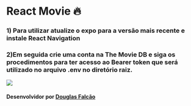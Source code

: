 # React Movie 🔥 

### 1) Para utilizar atualize o expo para a versão mais recente e instale React Navigation

### 2)Em seguida crie uma conta na The Movie DB e siga os procedimentos para ter acesso ao Bearer token que será utilizado no arquivo .env no diretório raiz.

![](https://user-images.githubusercontent.com/45522944/134780632-7b4caf8b-c625-4b04-a996-572fe04cefcb.png)

#### Desenvolvidor por [Douglas Falcão](https://douglasjr97.github.io/portfolio-projetos/)
